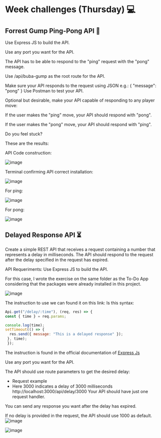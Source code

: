 # Week challenges (Thursday) 💻

## Forrest Gump Ping-Pong API 🏓

Use Express JS to build the API.

Use any port you want for the API.

The API has to be able to respond to the "ping" request with the "pong" message.

Use /api/buba-gump as the root route for the API.

Make sure your API responds to the request using JSON e.g.:
{
"message": "pong"
}
Use Postman to test your API.

Optional but desirable, make your API capable of responding to any player move:

If the user makes the "ping" move, your API should respond with "pong".

If the user makes the "pong" move, your API should respond with "ping".

Do you feel stuck?

These are the results:

API Code construction:

![image](https://user-images.githubusercontent.com/98929413/193965823-59955e6a-5493-4808-a498-4ca5b98168e6.png)

Terminal confirming API correct installation:

![image](https://user-images.githubusercontent.com/98929413/193966151-8d50beb7-9325-4cf6-896c-a07a872c7a70.png)

For ping:

![image](https://user-images.githubusercontent.com/98929413/193965641-cc3ca3b2-a555-480d-9d91-edc0d6e10989.png)

For pong:

![image](https://user-images.githubusercontent.com/98929413/193965720-47b1b99a-8094-4a9a-93c3-5b1835b1747c.png)


## Delayed Response API ⏳

Create a simple REST API that receives a request containing a number that represents a delay in milliseconds. The API should respond to the request after the delay specified in the request has expired.

API Requeriments:
Use Express JS to build the API.

For this case, I wrote the exercise on the same folder as the To-Do App considering that the packages were already installed in this project.

![image](https://user-images.githubusercontent.com/98929413/194175901-b9c05aa0-7992-4da8-aad9-d44a050aedef.png)

The instruction to use we can found it on this link:
Is this syntax: 
```JavaScript
Api.get("/delay/:time"), (req, res) => {
const { time } = req.params;

console.log(time);
setTimeout(() => {
  res.send({ message: "This is a delayed response" });
 }, time);
 });
```
The instruction is found in the official documentation of [Express Js](http://expressjs.com/en/resources/middleware/response-time.html)


Use any port you want for the API.

The API should use route parameters to get the desired delay:

- Request example
- Here 3000 indicates a delay of 3000 milliseconds
  http://localhost:3000/api/delay/3000
  Your API should have just one request handler.

You can send any response you want after the delay has expired.

If no delay is provided in the request, the API should use 1000 as default.
![image](https://user-images.githubusercontent.com/98929413/194176275-a451c8ec-2a18-49e8-a396-363dae34cf63.png)

![image](https://user-images.githubusercontent.com/98929413/194176355-ff9b184f-e5d0-4023-8baf-e725fb4e1753.png)



